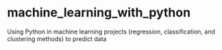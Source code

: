 # machine_learning_with_python
Using Python in machine learning projects (regression, classification, and clustering methods) to predict data
